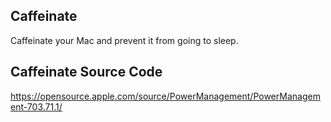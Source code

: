 ## Caffeinate
Caffeinate your Mac and prevent it from going to sleep.

## Caffeinate Source Code
https://opensource.apple.com/source/PowerManagement/PowerManagement-703.71.1/
